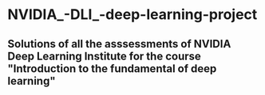# NVIDIA_-DLI_-deep-learning-project
## Solutions of all the asssessments of NVIDIA  Deep Learning Institute for the course "Introduction to the fundamental of deep learning"
